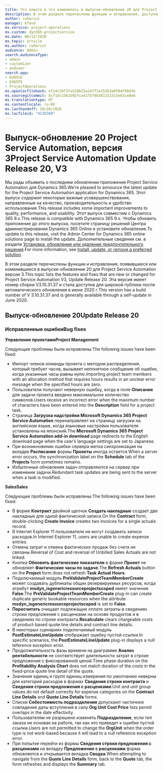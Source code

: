 ```yaml
---
title: Что нового и что изменилось в выпуске-обновлении 20 для Project Service Automation версии 3
description: В этом разделе перечислены функции и исправления, доступные в выпуске-обновлении 20 для Project Service Automation версии 3.
author: ruhercul
manager: kfend
ms.service: project-operations
ms.custom: dyn365-projectservice
ms.date: 06/12/2020
ms.topic: article
ms.author: ruhercul
audience: Admin
search.audienceType:
- admin
- customizer
- enduser
search.app:
- D365CE
- D365PS
- ProjectOperations
ms.openlocfilehash: ef24c20f3fa520b25a14773a15363a0f04f98d36
ms.sourcegitcommit: 4cf1dc1561b92fca4175f0b3813133c5e63ce8e6
ms.translationtype: HT
ms.contentlocale: ru-RU
ms.lasthandoff: 10/28/2020
ms.locfileid: "4126769"
---
```

# <a name="project-service-automation-update-release-20-v3"></a><span data-ttu-id="e51c9-103">Выпуск-обновление 20 Project Service Automation, версия 3</span><span class="sxs-lookup"><span data-stu-id="e51c9-103">Project Service Automation Update Release 20, V3</span></span>

<span data-ttu-id="e51c9-104">Мы рады объявить о последнем обновлении приложения Project Service Automation для Dynamics 365.</span><span class="sxs-lookup"><span data-stu-id="e51c9-104">We’re pleased to announce the latest update for the Project Service Automation application for Dynamics 365.</span></span> <span data-ttu-id="e51c9-105">Этот выпуск содержит некоторые важные усовершенствования, направленные на качество, производительность и удобство использования.</span><span class="sxs-lookup"><span data-stu-id="e51c9-105">This release includes some important improvements to quality, performance, and usability.</span></span> <span data-ttu-id="e51c9-106">Этот выпуск совместим с Dynamics 365 9.x.</span><span class="sxs-lookup"><span data-stu-id="e51c9-106">This release is compatible with Dynamics 365 9.x.</span></span> <span data-ttu-id="e51c9-107">Чтобы обновить приложение до этого выпуска, посетите страницу решений Центра администрирования Dynamics 365 Online и установите обновление.</span><span class="sxs-lookup"><span data-stu-id="e51c9-107">To update to this release, visit the Admin Center for Dynamics 365 online solutions page to install the update.</span></span> <span data-ttu-id="e51c9-108">Дополнительные сведения см. в разделе [Установка, обновление или удаление предпочтительного решения](https://docs.microsoft.com/power-platform/admin/install-remove-preferred-solution).</span><span class="sxs-lookup"><span data-stu-id="e51c9-108">For more information, see [Install, update, or remove a preferred solution](https://docs.microsoft.com/power-platform/admin/install-remove-preferred-solution).</span></span>

<span data-ttu-id="e51c9-109">В этом разделе перечислены функции и исправления, появившиеся или изменившиеся в выпуске-обновлении 20 для Project Service Automation версии 3.</span><span class="sxs-lookup"><span data-stu-id="e51c9-109">This topic lists the features and fixes that are new or changed for Project Service Automation V3, Update Release 20.</span></span> <span data-ttu-id="e51c9-110">Эта версия имеет номер сборки V3.10.31.37 и стала доступна для широкой публики после автоматического обновления в июне 2020 г.</span><span class="sxs-lookup"><span data-stu-id="e51c9-110">This version has a build number of V 3.10.31.37 and is generally available through a self-update in June 2020.</span></span>

## <a name="update-release-20"></a><span data-ttu-id="e51c9-111">Выпуск-обновление 20</span><span class="sxs-lookup"><span data-stu-id="e51c9-111">Update Release 20</span></span>

### <a name="bug-fixes"></a><span data-ttu-id="e51c9-112">Исправленные ошибки</span><span class="sxs-lookup"><span data-stu-id="e51c9-112">Bug fixes</span></span>

<span data-ttu-id="e51c9-113">**Управление проектами**</span><span class="sxs-lookup"><span data-stu-id="e51c9-113">**Project Management**</span></span>

<span data-ttu-id="e51c9-114">Следующие проблемы были исправлены:</span><span class="sxs-lookup"><span data-stu-id="e51c9-114">The following issues have been fixed:</span></span>

- <span data-ttu-id="e51c9-115">Импорт членов команды проекта с методом распределения, который требует часов, вызывает непонятное сообщение об ошибке, когда указанные часы равны нулю.</span><span class="sxs-lookup"><span data-stu-id="e51c9-115">Importing project team members with an allocation method that requires hours results in an unclear error message when the specified hours are zero.</span></span>
- <span data-ttu-id="e51c9-116">Пользователи получают неверную ошибку, когда в поле **Описание** для задачи проекта введено максимальное количество символов.</span><span class="sxs-lookup"><span data-stu-id="e51c9-116">Users receive an incorrect error when the maximum number of characters have been entered into the **Description** field for a project task.</span></span>
- <span data-ttu-id="e51c9-117">Страница **Загрузка надстройки Microsoft Dynamics 365 Project Service Automation** перенаправляет на страницу загрузки на английском языке, когда языковые настройки пользователя установлены на японский.</span><span class="sxs-lookup"><span data-stu-id="e51c9-117">The **Microsoft Dynamics 365 Project Service Automation add-in download** page redirects to the English download page when the user’s language settings are set to Japanese.</span></span>
- <span data-ttu-id="e51c9-118">При возникновении ошибки сервера метка синхронизации на вкладке **Расписание** формы **Проекты** иногда остается.</span><span class="sxs-lookup"><span data-stu-id="e51c9-118">When a server error occurs, the synchronization label on the **Schedule** tab of the **Projects** form sometimes remains.</span></span>
- <span data-ttu-id="e51c9-119">Избыточные обновления задач отправляются на сервер при изменении задачи.</span><span class="sxs-lookup"><span data-stu-id="e51c9-119">Redundant task updates are being sent to the server when a task is modified.</span></span>

<span data-ttu-id="e51c9-120">**Sales**</span><span class="sxs-lookup"><span data-stu-id="e51c9-120">**Sales**</span></span>

<span data-ttu-id="e51c9-121">Следующие проблемы были исправлены:</span><span class="sxs-lookup"><span data-stu-id="e51c9-121">The following issues have been fixed:</span></span>

- <span data-ttu-id="e51c9-122">В форме **Контракт** двойной щелчок **Создать накладные** создает две накладные для одной фактической записи.</span><span class="sxs-lookup"><span data-stu-id="e51c9-122">On the **Contract** form, double-clicking **Create Invoice** creates two invoices for a single actuals record.</span></span>
- <span data-ttu-id="e51c9-123">В Internet Explorer 11 пользователи не могут создавать записи расходов.</span><span class="sxs-lookup"><span data-stu-id="e51c9-123">In Internet Explorer 11, users are unable to create expense entries.</span></span>
- <span data-ttu-id="e51c9-124">Отмена затрат и отмена фактических продаж без счета не связаны.</span><span class="sxs-lookup"><span data-stu-id="e51c9-124">Reversal of Cost and reversal of Unbilled Sales Actuals are not linked.</span></span>
- <span data-ttu-id="e51c9-125">Кнопка **Обновить фактические показатели** в форме **Проект** не обновляет **Фактические часы по задаче**.</span><span class="sxs-lookup"><span data-stu-id="e51c9-125">The **Refresh Actuals** button on the **Project** form does not refresh **Task Actual Hours**.</span></span>
- <span data-ttu-id="e51c9-126">Подключаемый модуль **PreValidateProjectTeamMemberCreate** может создавать дубликаты общих резервируемых ресурсов, когда атрибут **msdyn_isgenericresourceprojectscoped** имеет значение **False**.</span><span class="sxs-lookup"><span data-stu-id="e51c9-126">The **PreValidateProjectTeamMemberCreate** plug-in can create duplicate generic bookable resources when the attribute **msdyn_isgenericresourceprojectscoped** is set to **False**.</span></span>
- <span data-ttu-id="e51c9-127">**Пересчитать** очищает подлежащие оплате затраты в сведениях строки предложения с расценками на основе продуктов и в сведениях по строке контракта.</span><span class="sxs-lookup"><span data-stu-id="e51c9-127">**Recalculate** clears chargeable costs of product-based quote line details and contract line details.</span></span>
- <span data-ttu-id="e51c9-128">В некоторых сценариях подключаемый модуль **PostEstimateLineUpdate** отображает ошибку пустой ссылки.</span><span class="sxs-lookup"><span data-stu-id="e51c9-128">In specific scenarios, the **PostEstimateLineUpdate** plug-in displays a null teference exception error.</span></span>
- <span data-ttu-id="e51c9-129">Продолжительность фазы времени на диаграмме **Анализ рентабельности** не соответствует длительности затрат в строке предложения с фиксированной ценой.</span><span class="sxs-lookup"><span data-stu-id="e51c9-129">Time phase duration on the **Profitability Analysis Chart** does not match duration of the costs in the fixed-price quote line detail of the quote.</span></span>
- <span data-ttu-id="e51c9-130">Значения единиц и групп единиц измерения по умолчанию неверны для категорий расходов в формах **Сведения строки контракта** и **Сведения строки предложения с расценками**.</span><span class="sxs-lookup"><span data-stu-id="e51c9-130">Unit and unit group values do not default correctly for expense categories on the **Contract Line Details** and **Quote Line Details** forms.</span></span>
- <span data-ttu-id="e51c9-131">Списки **Себестоимость подразделения** допускают частичное совпадение даты вступления в силу.</span><span class="sxs-lookup"><span data-stu-id="e51c9-131">**Org Unit Cost Price** lists permit overlaps in the date effectivity.</span></span>
- <span data-ttu-id="e51c9-132">Пользователям не разрешено изменять **Подразделение**, если тип заказа не основан на работе, так как это приведет к ошибке пустой ссылки.</span><span class="sxs-lookup"><span data-stu-id="e51c9-132">Users are not permitted to change the **OrgUnit** when the order type is not work-based because it will lead to a null reference exception error.</span></span>
- <span data-ttu-id="e51c9-133">При попытке перейти из формы **Сведения строки предложения с расценками** на вкладку **Предложение с расценками** форма обновляется и открывается вкладка **Сводка**.</span><span class="sxs-lookup"><span data-stu-id="e51c9-133">When attempting to navigate from the **Quote Line Details** form, back to the **Quote** tab, the form refreshes and displays the **Summary** tab.</span></span>
